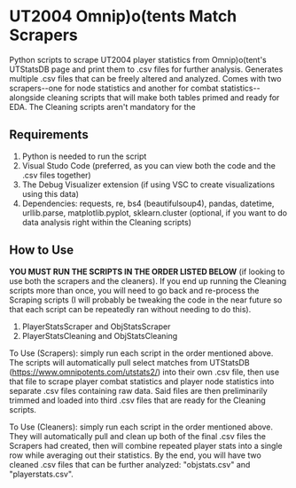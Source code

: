 # UT2004 Omnip)o(tents Match Scrapers
Python scripts to scrape UT2004 player statistics from Omnip)o(tent's UTStatsDB page and print them to .csv files for further analysis. Generates multiple .csv files that can be freely altered and analyzed. Comes with two scrapers--one for node statistics and another for combat statistics--alongside cleaning scripts that will make both tables primed and ready for EDA. The Cleaning scripts aren't mandatory for the 

## Requirements

1. Python is needed to run the script
2. Visual Studo Code (preferred, as you can view both the code and the .csv files together)
3. The Debug Visualizer extension (if using VSC to create visualizations using this data)
4. Dependencies:
     requests, re, bs4 (beautifulsoup4), pandas, datetime, urllib.parse, matplotlib.pyplot, sklearn.cluster (optional, if you want to do data analysis right within the Cleaning scripts)

## How to Use

**YOU MUST RUN THE SCRIPTS IN THE ORDER LISTED BELOW** (if looking to use both the scrapers and the cleaners). If you end up running the Cleaning scripts more than once, you will need to go back and re-process the Scraping scripts (I will probably be tweaking the code in the near future so that each script can be repeatedly ran without needing to do this).

1. PlayerStatsScraper and ObjStatsScraper
2. PlayerStatsCleaning and ObjStatsCleaning

To Use (Scrapers): simply run each script in the order mentioned above. The scripts will automatically pull select matches from UTStatsDB (https://www.omnipotents.com/utstats2/) into their own .csv file, then use that file to scrape player combat statistics and player node statistics into separate .csv files containing raw data. Said files are then preliminarily trimmed and loaded into third .csv files that are ready for the Cleaning scripts.

To Use (Cleaners): simply run each script in the order mentioned above. They will automatically pull and clean up both of the final .csv files the Scrapers had created, then will combine repeated player stats into a single row while averaging out their statistics. By the end, you will have two cleaned .csv files that can be further analyzed: "objstats.csv" and "playerstats.csv".
